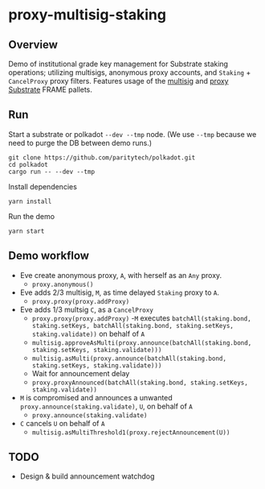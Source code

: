 # proxy-multisig-staking

## Overview

Demo of institutional grade key management for Substrate staking operations; utilizing multisigs, anonymous proxy accounts, and `Staking` + `CancelProxy` proxy filters. Features usage of the [multisig](https://github.com/paritytech/substrate/tree/master/frame/multisig) and [proxy](https://github.com/paritytech/substrate/tree/master/frame/proxy) [Substrate](https://github.com/paritytech/substrate) FRAME pallets.


## Run

Start a substrate or polkadot `--dev --tmp` node. (We use `--tmp` because we need to purge the DB between demo runs.)

```console
git clone https://github.com/paritytech/polkadot.git
cd polkadot
cargo run -- --dev --tmp
```

Install dependencies

```console
yarn install
```

Run the demo

```console
yarn start
```

## Demo workflow

- Eve create anonymous proxy, `A`, with herself as an `Any` proxy.
  - `proxy.anonymous()`
- Eve adds 2/3 multisig, `M`, as time delayed `Staking` proxy to `A`.
  - `proxy.proxy(proxy.addProxy)`
- Eve adds 1/3 multsig `C`, as a `CancelProxy`
  - `proxy.proxy(proxy.addProxy)`
-`M` executes `batchAll(staking.bond, staking.setKeys, batchAll(staking.bond, staking.setKeys, staking.validate))` on behalf of `A`
  - `multisig.approveAsMulti(proxy.announce(batchAll(staking.bond, staking.setKeys, staking.validate)))`
  - `multisig.asMulti(proxy.announce(batchAll(staking.bond, staking.setKeys, staking.validate)))`
  - Wait for announcement delay
  - `proxy.proxyAnnounced(batchAll(staking.bond, staking.setKeys, staking.validate))`
- `M` is compromised and announces a unwanted `proxy.announce(staking.validate)`, `U`, on behalf of `A`
  - `proxy.announce(staking.validate)`
- `C` cancels `U` on behalf of `A`
  - `multisig.asMultiThreshold1(proxy.rejectAnnouncement(U))`

## TODO

- Design & build announcement watchdog
